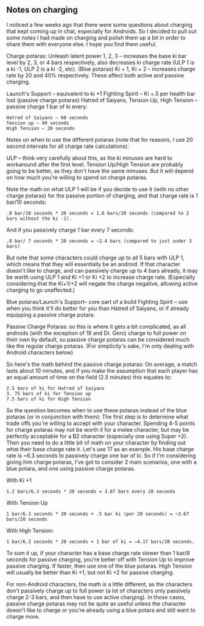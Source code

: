## Notes on charging

I noticed a few weeks ago that there were some questions about charging that kept coming up in chat, especially for Androids. So I decided to pull out some notes I had made on charging and polish them up a bit in order to share them with everyone else. I hope you find them useful.

Charge potaras: Unleash latent power 1, 2, 3 – increases the base ki bar level by 2, 3, or 4 bars respectively, also decreases ki charge rate (ULP 1 is a ki -1, ULP 2 is a ki -2, etc).
(Blue potaras) Ki + 1, Ki + 2 – increases charge rate by 20 and 40% respectively. These affect both active and passive charging.

Launch's Support – equivalent to ki +1
Fighting Spirit – Ki +.5 per health bar lost
(passive charge potaras) Hatred of Saiyans, Tension Up, High Tension – passive charge 1 bar of ki every:

    Hatred of Saiyans – 60 seconds
    Tension up – 40 seconds
    High Tension – 20 seconds 

Notes on when to use the different potaras (note that for reasons, I use 20 second intervals for all charge rate calculations):

ULP – think very carefully about this, as the ki minuses are hard to workaround after the first level. Tension Up/High Tension are probably going to be better, as they don't have the same minuses. But it will depend on how much you're willing to spend on charge potaras.

Note the math on what ULP 1 will be if you decide to use it (with no other charge potaras) for the passive portion of charging, and that charge rate is 1 bar/10 seconds:

    .8 bar/10 seconds * 20 seconds = 1.6 bars/20 seconds (compared to 2 bars without the ki -1). 

And if you passively charge 1 bar every 7 seconds:

    .8 bar/ 7 seconds * 20 seconds = ~2.4 bars (compared to just under 3 bars) 

But note that some characters could charge up to all 5 bars with ULP 1, which means that they will essentially be an android. If that character doesn't like to charge, and can passively charge up to 4 bars already, it may be worth using ULP 1 and Ki +1 or Ki +2 to increase charge rate. (Especially considering that the Ki+1/+2 will negate the charge negative, allowing active charging to go unaffected.)

Blue potaras/Launch's Support– core part of a build
Fighting Spirit – use when you think it'll do better for you than Hatred of Saiyans, or if already equipping a passive charge potara.

Passive Charge Potaras: so this is where it gets a bit complicated, as all androids (with the exception of 19 and Dr. Gero) charge to full power on their own by default, so passive charge potaras can be considered much like the regular charge potaras. (For simplicity's sake, I'm only dealing with Android characters below)

So here's the math behind the passive charge potaras:
On average, a match lasts about 10 minutes, and if you make the assumption that each player has an equal amount of time on the field (2.5 minutes) this equates to:

    2.5 bars of ki for Hatred of Saiyans
    3. 75 bars of ki for Tension up
    7.5 bars of ki for High Tension 

So the question becomes when to use these potaras instead of the blue potaras (or in conjunction with them):
The first step is to determine what trade offs you're willing to accept with your character. Spending 4-5 points for charge potaras may not be worth it for a melee character, but may be perfectly acceptable for a B2 character (especially one using Super +2).
Then you need to do a little bit of math on your character by finding out what their base charge rate it. Let's use 17 as an example. His base charge rate is ~6.3 seconds to passively charge one bar of ki. So if I'm considering giving him charge potaras, I've got to consider 2 main scenarios, one with a blue potara, and one using passive charge potaras.

With Ki +1

    1.2 bars/6.3 seconds * 20 seconds = 3.87 bars every 20 seconds 

With Tension Up

    1 bar/6.3 seconds * 20 seconds + .5 bar ki (per 20 seconds) = ~3.67 bars/20 seconds 

With High Tension:

    1 bar/6.3 seconds * 20 seconds + 1 bar of ki = ~4.17 bars/20 seconds. 


To sum it up, if your character has a base charge rate slower than 1 bar/8 seconds for passive charging, you're better off with Tension Up to improve passive charging. If faster, then use one of the blue potaras. High Tension will usually be better than Ki +1, but not Ki +2 for passive charging.

For non-Android characters, the math is a little different, as the characters don't passively charge up to full power (a lot of characters only passively charge 2-3 bars, and then have to use active charging). In those cases, passive charge potaras may not be quite as useful unless the character doesn't like to charge or you're already using a blue potara and still want to charge more.
